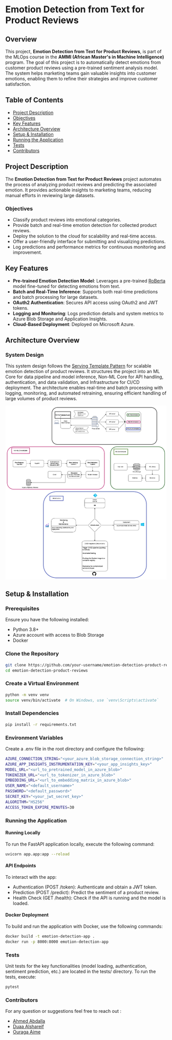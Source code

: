 # Emotion Detection from Text for Product Reviews

## Overview

This project, **Emotion Detection from Text for Product Reviews**, is part of the MLOps course in the **AMMI (African Master's in Machine Intelligence)** program. The goal of this project is to automatically detect emotions from customer product reviews using a pre-trained sentiment analysis model. The system helps marketing teams gain valuable insights into customer emotions, enabling them to refine their strategies and improve customer satisfaction.

## Table of Contents

- [Project Description](#project-description)
- [Objectives](#objectives)
- [Key Features](#key-features)
- [Architecture Overview](#architecture-overview)
- [Setup & Installation](#setup--installation)
- [Running the Application](#running-the-application)
- [Tests](#tests)
- [Contributors](#contributors)

## Project Description

The **Emotion Detection from Text for Product Reviews** project automates the process of analyzing product reviews and predicting the associated emotion. It provides actionable insights to marketing teams, reducing manual efforts in reviewing large datasets.

### Objectives

- Classify product reviews into emotional categories.
- Provide batch and real-time emotion detection for collected product reviews.
- Deploy the solution to the cloud for scalability and real-time access.
- Offer a user-friendly interface for submitting and visualizing predictions.
- Log predictions and performance metrics for continuous monitoring and improvement.

## Key Features

- **Pre-trained Emotion Detection Model**: Leverages a pre-trained [RoBerta](https://huggingface.co/SamLowe/roberta-base-go_emotions) model fine-tuned for detecting emotions from text.
- **Batch and Real-Time Inference**: Supports both real-time predictions and batch processing for large datasets.
- **OAuth2 Authentication**: Secures API access using OAuth2 and JWT tokens.
- **Logging and Monitoring**: Logs prediction details and system metrics to Azure Blob Storage and Application Insights.
- **Cloud-Based Deployment**: Deployed on Microsoft Azure.

## Architecture Overview

### System Design
This system design follows the [Serving Template Pattern](https://github.com/mercari/ml-system-design-pattern/blob/master/Serving-patterns/Serving-template-pattern/design_en.md) for scalable emotion detection of product reviews. It structures the project into an ML Core for data pipeline and model inference, Non-ML Core for API handling, authentication, and data validation, and Infrastructure for CI/CD deployment. The architecture enables real-time and batch processing with logging, monitoring, and automated retraining, ensuring efficient handling of large volumes of product reviews.

![System Design](images/System_Design.jpg)

## Setup & Installation

### Prerequisites

Ensure you have the following installed:

- Python 3.8+
- Azure account with access to Blob Storage
- Docker 

### Clone the Repository

```bash
git clone https://github.com/your-username/emotion-detection-product-reviews.git
cd emotion-detection-product-reviews
```

### Create a Virtual Environment
```bash
python -m venv venv
source venv/bin/activate  # On Windows, use `venv\Scripts\activate`
```

### Install Dependencies

```bash
pip install -r requirements.txt
```

### Environment Variables

Create a .env file in the root directory and configure the following:
```bash
AZURE_CONNECTION_STRING="<your_azure_blob_storage_connection_string>"
AZURE_APP_INSIGHTS_INSTRUMENTATION_KEY="<your_app_insights_key>"
MODEL_URL="<url_to_pretrained_model_in_azure_blob>"
TOKENIZER_URL="<url_to_tokenizer_in_azure_blob>"
EMBEDDING_URL="<url_to_embedding_matrix_in_azure_blob>"
USER_NAME="<default_username>"
PASSWORD="<default_password>"
SECRET_KEY="<your_jwt_secret_key>"
ALGORITHM="HS256"
ACCESS_TOKEN_EXPIRE_MINUTES=30
``` 

### Running the Application

#### Running Locally

To run the FastAPI application locally, execute the following command:
```bash
uvicorn app.app:app --reload
``` 
#### API Endpoints
To interact with the app:
- Authentication (POST /token): Authenticate and obtain a JWT token.
- Prediction (POST /predict): Predict the sentiment of a product review.
- Health Check (GET /health): Check if the API is running and the model is loaded.


#### Docker Deployment

To build and run the application with Docker, use the following commands:
```bash
docker build -t emotion-detection-app .
docker run -p 8000:8000 emotion-detection-app
``` 

### Tests

Unit tests for the key functionalities (model loading, authentication, sentiment prediction, etc.) are located in the tests/ directory. To run the tests, execute:
```bash
pytest 
``` 


### Contributors
For any question or suggestions feel free to reach out :
- [Ahmed Abdalla](aabdalla@aimsammi.org)
- [Duaa Alshareif](dalshareif@aimsammi.org)
- [Ouraga Aime ](oballou@aimsammi.org)

